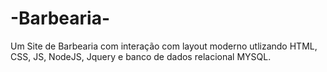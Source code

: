 # -Barbearia-
Um Site de Barbearia com interação com layout moderno utlizando HTML, CSS, JS, NodeJS, Jquery e banco de dados relacional MYSQL.
